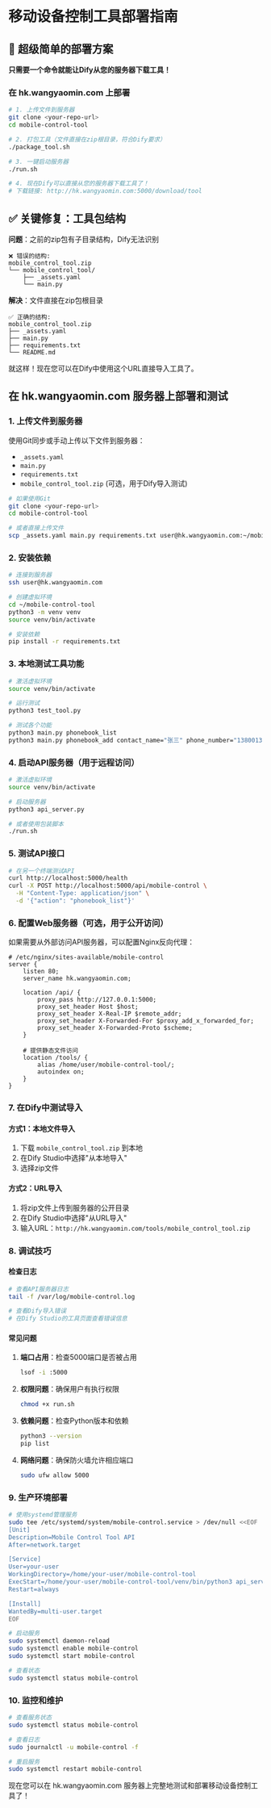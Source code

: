 # 移动设备控制工具部署指南

## 🚀 超级简单的部署方案

**只需要一个命令就能让Dify从您的服务器下载工具！**

### 在 hk.wangyaomin.com 上部署

```bash
# 1. 上传文件到服务器
git clone <your-repo-url>
cd mobile-control-tool

# 2. 打包工具（文件直接在zip根目录，符合Dify要求）
./package_tool.sh

# 3. 一键启动服务器
./run.sh

# 4. 现在Dify可以直接从您的服务器下载工具了！
# 下载链接: http://hk.wangyaomin.com:5000/download/tool
```

## ✅ 关键修复：工具包结构

**问题**：之前的zip包有子目录结构，Dify无法识别
```
❌ 错误的结构:
mobile_control_tool.zip
└── mobile_control_tool/
    ├── _assets.yaml
    └── main.py
```

**解决**：文件直接在zip包根目录
```
✅ 正确的结构:
mobile_control_tool.zip
├── _assets.yaml
├── main.py
├── requirements.txt
└── README.md
```

就这样！现在您可以在Dify中使用这个URL直接导入工具了。

## 在 hk.wangyaomin.com 服务器上部署和测试

### 1. 上传文件到服务器

使用Git同步或手动上传以下文件到服务器：
- `_assets.yaml`
- `main.py`
- `requirements.txt`
- `mobile_control_tool.zip` (可选，用于Dify导入测试)

```bash
# 如果使用Git
git clone <your-repo-url>
cd mobile-control-tool

# 或者直接上传文件
scp _assets.yaml main.py requirements.txt user@hk.wangyaomin.com:~/mobile-control-tool/
```

### 2. 安装依赖

```bash
# 连接到服务器
ssh user@hk.wangyaomin.com

# 创建虚拟环境
cd ~/mobile-control-tool
python3 -m venv venv
source venv/bin/activate

# 安装依赖
pip install -r requirements.txt
```

### 3. 本地测试工具功能

```bash
# 激活虚拟环境
source venv/bin/activate

# 运行测试
python3 test_tool.py

# 测试各个功能
python3 main.py phonebook_list
python3 main.py phonebook_add contact_name="张三" phone_number="13800138000" contact_alias="小张"
```

### 4. 启动API服务器（用于远程访问）

```bash
# 激活虚拟环境
source venv/bin/activate

# 启动服务器
python3 api_server.py

# 或者使用包装脚本
./run.sh
```

### 5. 测试API接口

```bash
# 在另一个终端测试API
curl http://localhost:5000/health
curl -X POST http://localhost:5000/api/mobile-control \
  -H "Content-Type: application/json" \
  -d '{"action": "phonebook_list"}'
```

### 6. 配置Web服务器（可选，用于公开访问）

如果需要从外部访问API服务器，可以配置Nginx反向代理：

```nginx
# /etc/nginx/sites-available/mobile-control
server {
    listen 80;
    server_name hk.wangyaomin.com;

    location /api/ {
        proxy_pass http://127.0.0.1:5000;
        proxy_set_header Host $host;
        proxy_set_header X-Real-IP $remote_addr;
        proxy_set_header X-Forwarded-For $proxy_add_x_forwarded_for;
        proxy_set_header X-Forwarded-Proto $scheme;
    }

    # 提供静态文件访问
    location /tools/ {
        alias /home/user/mobile-control-tool/;
        autoindex on;
    }
}
```

### 7. 在Dify中测试导入

#### 方式1：本地文件导入
1. 下载 `mobile_control_tool.zip` 到本地
2. 在Dify Studio中选择"从本地导入"
3. 选择zip文件

#### 方式2：URL导入
1. 将zip文件上传到服务器的公开目录
2. 在Dify Studio中选择"从URL导入"
3. 输入URL：`http://hk.wangyaomin.com/tools/mobile_control_tool.zip`

### 8. 调试技巧

#### 检查日志
```bash
# 查看API服务器日志
tail -f /var/log/mobile-control.log

# 查看Dify导入错误
# 在Dify Studio的工具页面查看错误信息
```

#### 常见问题
1. **端口占用**：检查5000端口是否被占用
   ```bash
   lsof -i :5000
   ```

2. **权限问题**：确保用户有执行权限
   ```bash
   chmod +x run.sh
   ```

3. **依赖问题**：检查Python版本和依赖
   ```bash
   python3 --version
   pip list
   ```

4. **网络问题**：确保防火墙允许相应端口
   ```bash
   sudo ufw allow 5000
   ```

### 9. 生产环境部署

```bash
# 使用systemd管理服务
sudo tee /etc/systemd/system/mobile-control.service > /dev/null <<EOF
[Unit]
Description=Mobile Control Tool API
After=network.target

[Service]
User=your-user
WorkingDirectory=/home/your-user/mobile-control-tool
ExecStart=/home/your-user/mobile-control-tool/venv/bin/python3 api_server.py
Restart=always

[Install]
WantedBy=multi-user.target
EOF

# 启动服务
sudo systemctl daemon-reload
sudo systemctl enable mobile-control
sudo systemctl start mobile-control

# 查看状态
sudo systemctl status mobile-control
```

### 10. 监控和维护

```bash
# 查看服务状态
sudo systemctl status mobile-control

# 查看日志
sudo journalctl -u mobile-control -f

# 重启服务
sudo systemctl restart mobile-control
```

现在您可以在 hk.wangyaomin.com 服务器上完整地测试和部署移动设备控制工具了！

